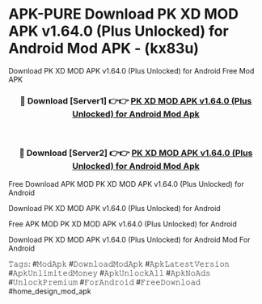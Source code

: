 # APK-PURE Download PK XD MOD APK v1.64.0 (Plus Unlocked) for Android Mod APK - (kx83u)
Download PK XD MOD APK v1.64.0 (Plus Unlocked) for Android Free Mod APK

<div align="center">
<h3>🔴 Download [Server1] 👉👉 <a href="https://apk-comot.site?title=PK_XD_MOD_APK_v1.64.0_(Plus_Unlocked)_for_Android">PK XD MOD APK v1.64.0 (Plus Unlocked) for Android Mod Apk</a></h3><br>

<h3>🔴 Download [Server2] 👉👉 <a href="https://apk-comot.site?title=PK_XD_MOD_APK_v1.64.0_(Plus_Unlocked)_for_Android">PK XD MOD APK v1.64.0 (Plus Unlocked) for Android Mod Apk</a></h3>
</div>


Free Download APK MOD PK XD MOD APK v1.64.0 (Plus Unlocked) for Android

Download PK XD MOD APK v1.64.0 (Plus Unlocked) for Android 

Free APK MOD PK XD MOD APK v1.64.0 (Plus Unlocked) for Android 

Download PK XD MOD APK v1.64.0 (Plus Unlocked) for Android Mod For Android

𝚃𝚊𝚐𝚜: #𝙼𝚘𝚍𝙰𝚙𝚔 #𝙳𝚘𝚠𝚗𝚕𝚘𝚊𝚍𝙼𝚘𝚍𝙰𝚙𝚔 #𝙰𝚙𝚔𝙻𝚊𝚝𝚎𝚜𝚝𝚅𝚎𝚛𝚜𝚒𝚘𝚗 #𝙰𝚙𝚔𝚄𝚗𝚕𝚒𝚖𝚒𝚝𝚎𝚍𝙼𝚘𝚗𝚎𝚢 #𝙰𝚙𝚔𝚄𝚗𝚕𝚘𝚌𝚔𝙰𝚕𝚕 #𝙰𝚙𝚔𝙽𝚘𝙰𝚍𝚜 #𝚄𝚗𝚕𝚘𝚌𝚔𝙿𝚛𝚎𝚖𝚒𝚞𝚖 #𝙵𝚘𝚛𝙰𝚗𝚍𝚛𝚘𝚒𝚍 #𝙵𝚛𝚎𝚎𝙳𝚘𝚠𝚗𝚕𝚘𝚊𝚍 #home_design_mod_apk